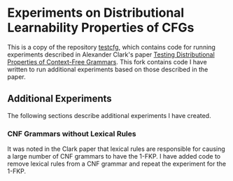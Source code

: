 # Experiments on Distributional Learnability Properties of CFGs

This is a copy of the repository [testcfg](https://github.com/alexc17/testcfg), which contains code for running experiments described in Alexander Clark's paper [Testing Distributional Properties of Context-Free Grammars](http://www.jmlr.org/proceedings/papers/v57/clark16.pdf). This fork contains code I have written to run additional experiments based on those described in the paper.

## Additional Experiments
The following sections describe additional experiments I have created.

### CNF Grammars without Lexical Rules
It was noted in the Clark paper that lexical rules are responsible for causing a large number of CNF grammars to have the 1-FKP. I have added code to remove lexical rules from a CNF grammar and repeat the experiment for the 1-FKP.